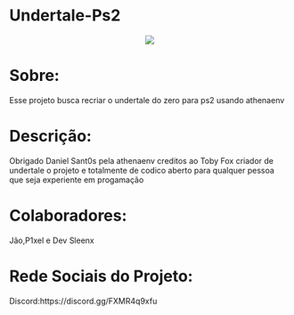 # Undertale-Ps2
<div align="center">
<img src="file:///C:/Users/FELIPE/Desktop/Undertale%20ps2/download.png" />
</div>
<h1>Sobre:</h1>
Esse projeto busca recriar o undertale do zero para ps2 usando athenaenv
<h1>Descrição:</h1>
Obrigado Daniel Sant0s pela  athenaenv creditos ao Toby Fox criador 
de undertale o projeto e totalmente de codico aberto para qualquer 
pessoa que seja experiente em progamação 
<h1>Colaboradores:</h1>
Jão,P1xel e Dev Sleenx 
<h1>Rede Sociais do Projeto:</h1>
Discord:https://discord.gg/FXMR4q9xfu
